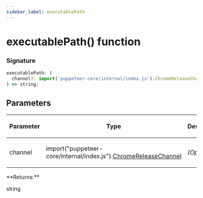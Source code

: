 ```yaml
---
sidebar_label: executablePath
---
```


# executablePath() function

### Signature

```typescript
executablePath: (
  channel?: import('puppeteer-core/internal/index.js').ChromeReleaseChannel
) => string;
```

## Parameters

<table><thead><tr><th>

Parameter

</th><th>

Type

</th><th>

Description

</th></tr></thead>
<tbody><tr><td>

channel

</td><td>

import("puppeteer-core/internal/index.js").[ChromeReleaseChannel](./puppeteer.chromereleasechannel.md)

</td><td>

_(Optional)_

</td></tr>
</tbody></table>
**Returns:**

string
